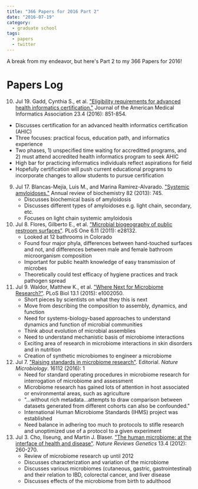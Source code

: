 ```yaml
---
title: "366 Papers for 2016 Part 2"
date: "2016-07-19"
category:
  - graduate school
tags:
  - papers
  - twitter
---
```


A break from my endeavor, but here's Part 2 to my 366 Papers for 2016!

# Papers Log

10. Jul 19. Gadd, Cynthia S., et al. ["Eligibility requirements for advanced
    health informatics certification."][jul19gadd] Journal of the American
    Medical
   Informatics Association 23.4 (2016): 851-854.
   - Discusses certification for an advanced health informatics certification
     (AHIC)
   - Three focuses: practical focus, education path, and informatics experience
   - Two phases, 1) unspecified time waiting for accreditted programs, and 2)
     must attend accredited health informatics program to seek AHIC
   - High bar for practicing informatics individuals reflect aspirations for
     field
   - Hopefully certification will push current educational programs to
     incorporate changes to allow students to pursue certification
9. Jul 17. Blancas-Mejía, Luis M., and Marina Ramirez-Alvarado. ["Systemic
   amyloidoses."][jul17blancas] Annual review of biochemistry 82 (2013): 745.
   - Discusses biochemical basis of amyloidosis
   - Discusses different types of amyloidoses e.g. light chain, secondary, etc.
   - Focuses on light chain systemic amyloidosis
8. Jul 8. Flores, Gilberto E., et al. ["Microbial biogeography of public
   restroom surfaces"][jul08flores]. PLoS One 6.11 (2011): e28132.
   - Looked at 12 bathrooms in Colorado
   - Found four major phyla, differences between hand-touched surfaces and not,
     and differences between male and female bathroom microorganism composition
   - Important for public health knowledge of easy transmission of microbes
   - Theoretically could test efficacy of hygiene practices and track pathogen
     spread
7. Jul 9. Waldor, Matthew K., et al. ["Where Next for Microbiome
   Research?"][jul9waldor].  PLoS Biol 13.1 (2015): e1002050.
   - Short pieces by scientists on what they this is next
   - Move from describing the composition to assembly, dynamics, and function
   - Need for systems-biology-based approaches to understand dynamics and
     function of microbial communities
   - Think about evolution of microbial assemblies
   - Need to understand mechanistic basis of microbiome interactions
   - Exciting area of research in microbiome interactions in skin disorders and
     in nutrition
   - Creation of synthetic microbiomes to engineer a microbiome
6. Jul 7. ["Raising standards in microbiome research"][jul07]. Editorial.
   *Nature Microbiology*. 16112 (2016): 1
   - Need for standard operating procedures in microbiome research for
     interrogation of microbiome and assessment
   - Microbiome research has gained lots of attention in host associated or
     environmental areas, such as agriculture
   - "...without rich metadata...attempts to draw comparison between datasets
     generated from different cohorts can also be confounded."
   - International Human Microbiome Standards (IHMS) project was established
   - Need balance in adhering too much to protocols to stifle research and
     unoptimized use of a protocol to a given experiment
5. Jul 3. Cho, Ilseung, and Martin J. Blaser. ["The human microbiome: at the
   interface of health and disease"][jul03cho]. *Nature Reviews Genetics* 13.4
   (2012): 260-270.
   - Review of microbiome research up until 2012
   - Discusses characterization and variation of the microbiome
   - Discusses various microbiomes (cutaneous, gastric, gastrointestinal) and
     their relation to IBD, colorectal cancer, and liver disease
   - Discusses effects of the microbiome from birth to adulthood

[jul19gadd]: http://jamia.oxfordjournals.org/content/23/4/851.abstract
[jul17blancas]: http://www.ncbi.nlm.nih.gov/pmc/articles/PMC4044913/
[jul08flores]: http://dx.doi.org/10.1371/journal.pone.0028132
[jul9waldor]: http://dx.doi.org/10.1371/journal.pbio.1002050
[jul07]: http://www.nature.com/articles/nmicrobiol2016112
[jul03cho]: http://www.nature.com/nrg/journal/v13/n4/abs/nrg3182.html
